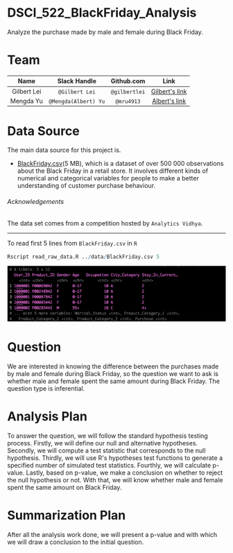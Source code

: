 # DSCI_522_BlackFriday_Analysis
Analyze the purchase made by male and female during Black Friday.

# Team
| Name  | Slack Handle | Github.com | Link |
| :------: | :---: | :----------: | :---: |
| Gilbert Lei | `@Gilbert Lei` | `@gilbertlei` | [Gilbert's link](https://github.ubc.ca/mds-2018-19/DSCI_522_proposal_junxiong)|
| Mengda Yu | `@Mengda(Albert) Yu` | `@mru4913` | [Albert's link](https://github.com/mru4913/DSCI_522_BlackFriday_Analysis) |

# Data Source

The main data source for this project is.
  - [BlackFriday.csv](https://www.kaggle.com/mehdidag/black-friday)(5 MB), which is a dataset of over 500 000 observations about the Black Friday in a retail store. It involves different kinds of numerical and categorical variables for people to make a better understanding of customer purchase behaviour.

###### Acknowledgements
The data set comes from a competition hosted by `Analytics Vidhya`.

---
To read first 5 lines from `BlackFriday.csv` in `R`
```R
Rscript read_raw_data.R ../data/BlackFriday.csv 5
```
![raw data](./imgs/read_raw_data_R.png)

# Question
We are interested in knowing the difference between the purchases made by male and female during Black Friday, so the question we want to ask is whether male and female spent the same amount during Black Friday.  The question type is inferential. 

# Analysis Plan
To answer the question, we will follow the standard hypothesis testing process. Firstly, we will define our null and alternative hypotheses. Secondly, we will compute a test statistic that corresponds to the null hypothesis. Thirdly, we will use R's hypotheses test functions to generate a specified number of simulated test statistics. Fourthly, we will calculate p-value. Lastly, based on p-value, we make a conclusion on whether to reject the null hypothesis or not. With that, we will know whether male and female spent the same amount on Black Friday.  

# Summarization Plan
After all the analysis work done, we will present a p-value and with which we will draw a conclusion to the initial question.
